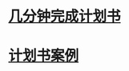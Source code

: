 # [几分钟完成计划书](https://static.thomas.nutsbp.com/?action=share&slideToken=pv05d8plmzrk14939556487540vpx1ay8c941f1e4c)
# [计划书案例](https://static.thomas.nutsbp.com/?action=share&slideToken=pv05d8plmzrk14939556487540vpx1ay8c941f1e4c)